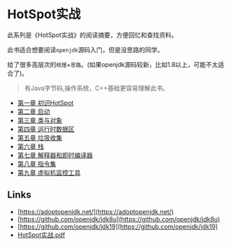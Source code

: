 # HotSpot实战

此系列是《HotSpot实战》的阅读摘要，方便回忆和查找资料。

此书适合想要阅读`openjdk`源码入门，但是没思路的同学。

给了很多高层次的`梳理`+`思路`。(如果openjdk源码较新，比如1.8以上，可能不太适合了)。

> 有Java字节码,操作系统，C++基础更容易理解此书。

- [第一章 初识HotSpot](chapter-01.md)
- [第二章 启动](chapter-02.md)
- [第三章 类与对象](chapter-03.md)
- [第四章 运行时数据区](chapter-04.md)
- [第五章 垃圾收集](chapter-05.md)
- [第六章 栈](chapter-06.md)
- [第七章 解释器和即时编译器](chapter-07.md)
- [第八章 指令集](chapter-08.md)
- [第九章 虚拟机监控工具](chapter-09.md)

## Links

- [https://adoptopenjdk.net/](https://adoptopenjdk.net/)
- [https://github.com/openjdk/jdk8u](https://github.com/openjdk/jdk8u)
- [https://github.com/openjdk/jdk19](https://github.com/openjdk/jdk19)
- [HotSpot实战.pdf](https://www.aliyundrive.com/s/BNR5P2b91o8)

